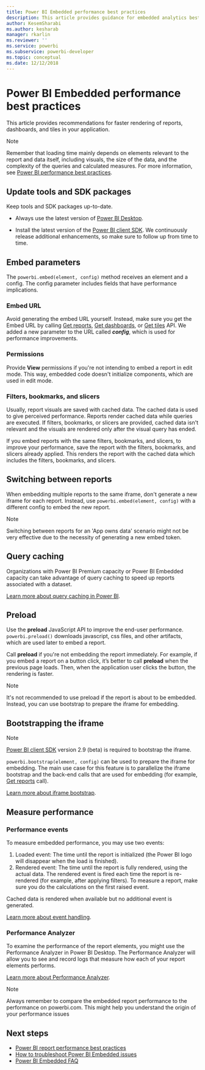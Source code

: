 ```yaml
---
title: Power BI Embedded performance best practices
description: This article provides guidance for embedded analytics best practices
author: KesemSharabi
ms.author: kesharab
manager: rkarlin
ms.reviewer: ''
ms.service: powerbi
ms.subservice: powerbi-developer
ms.topic: conceptual
ms.date: 12/12/2018
---
```


# Power BI Embedded performance best practices

This article provides recommendations for faster rendering of reports, dashboards, and tiles in your application.

> [!Note]
> Remember that loading time mainly depends on elements relevant to the report and data itself, including visuals, the size of the data, and the complexity of the queries and calculated measures. For more information, see [Power BI performance best practices](../power-bi-reports-performance.md).

## Update tools and SDK packages

Keep tools and SDK packages up-to-date.

* Always use the latest version of [Power BI Desktop](https://powerbi.microsoft.com/desktop/).

* Install the latest version of the [Power BI client SDK](https://github.com/Microsoft/PowerBI-JavaScript). We continuously release additional enhancements, so make sure to follow up from time to time.

## Embed parameters

The `powerbi.embed(element, config)` method receives an element and a config. The config parameter includes fields that have performance implications.

### Embed URL

Avoid generating the embed URL yourself. Instead, make sure you get the Embed URL by calling [Get reports](/rest/api/power-bi/reports/getreportsingroup), [Get dashboards](/rest/api/power-bi/dashboards/getdashboardsingroup), or [Get tiles](/rest/api/power-bi/dashboards/gettilesingroup) API. We added a new parameter to the URL called **_config_**, which is used for performance improvements.

### Permissions

Provide **View** permissions if you're not intending to embed a report in edit mode. This way, embedded code doesn't initialize components, which are used in edit mode.

### Filters, bookmarks, and slicers

Usually, report visuals are saved with cached data. The cached data is used to give perceived performance. Reports render cached data while queries are executed. If filters, bookmarks, or slicers are provided, cached data isn't relevant and the visuals are rendered only after the visual query has ended.

If you embed reports with the same filters, bookmarks, and slicers, to improve your performance, save the report with the filters, bookmarks, and slicers already applied. This renders the report with the cached data which includes the filters, bookmarks, and slicers.

## Switching between reports

When embedding multiple reports to the same iframe, don't generate a new iframe for each report. Instead, use `powerbi.embed(element, config)` with a different config to embed the new report.

> [!NOTE]
> Switching between reports for an 'App owns data' scenario might not be very effective due to the necessity of generating a new embed token.

## Query caching

Organizations with Power BI Premium capacity or Power BI Embedded capacity can take advantage of query caching to speed up reports associated with a dataset.

[Learn more about query caching in Power BI](../power-bi-query-caching.md).

## Preload

Use the **preload** JavaScript API to improve the end-user performance. `powerbi.preload()` downloads javascript, css files, and other artifacts, which are used later to embed a report.

Call **preload** if you're not embedding the report immediately. For example, if you embed a report on a button click, it’s better to call **preload** when the previous page loads. Then, when the application user clicks the button, the rendering is faster.

> [!NOTE]
> It's not recommended to use preload if the report is about to be embedded. Instead, you can use bootstrap to prepare the iframe for embedding.

## Bootstrapping the iframe

> [!NOTE]
> [Power BI client SDK](https://github.com/Microsoft/PowerBI-JavaScript) version 2.9 (beta) is required to bootstrap the iframe. 
>
> `powerbi.bootstrap(element, config)` can be used to prepare the iframe for embedding. The main use case for this feature is to parallelize the iframe bootstrap and the back-end calls that are used for embedding (for example, [Get reports](/rest/api/power-bi/reports/getreportsingroup) call).

[Learn more about iframe bootstrap](https://github.com/Microsoft/PowerBI-JavaScript/wiki/Bootstrap---For-Better-Performance).

## Measure performance

### Performance events

To measure embedded performance, you may use two events:

1. Loaded event: The time until the report is initialized (the Power BI logo will disappear when the load is finished).
2. Rendered event: The time until the report is fully rendered, using the actual data. The rendered event is fired each time the report is re-rendered (for example, after applying filters). To measure a report, make sure you do the calculations on the first raised event.

Cached data is rendered when available but no additional event is generated.

[Learn more about event handling](https://github.com/Microsoft/PowerBI-JavaScript/wiki/Handling-Events).

### Performance Analyzer

To examine the performance of the report elements, you might use the Performance Analyzer in Power BI Desktop.
The Performance Analyzer will allow you to see and record logs that measure how each of your report elements performs.

[Learn more about Performance Analyzer](../desktop-performance-analyzer.md).

> [!NOTE]
> Always remember to compare the embedded report performance to the performance on powerbi.com. This might help you understand the origin of your performance issues

## Next steps

* [Power BI report performance best practices](../power-bi-reports-performance.md)
* [How to troubleshoot Power BI Embedded issues](embedded-troubleshoot.md)
* [Power BI Embedded FAQ](embedded-faq.md)
